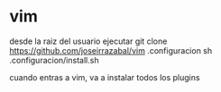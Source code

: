 # vim

desde la raiz del usuario ejecutar
git clone https://github.com/joseirrazabal/vim .configuracion
sh .configuracion/install.sh

cuando entras a vim, va a instalar todos los plugins

